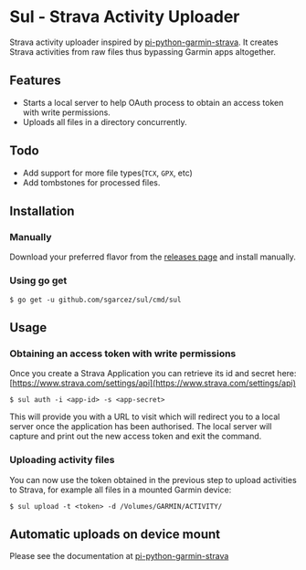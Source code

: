 # Sul - Strava Activity Uploader

Strava activity uploader inspired by [pi-python-garmin-strava](https://github.com/thegingerbloke/pi-python-garmin-strava).
It creates Strava activities from raw files thus bypassing Garmin apps altogether.

## Features

- Starts a local server to help OAuth process to obtain an access token with write permissions.
- Uploads all files in a directory concurrently.

## Todo

- Add support for more file types(`TCX`, `GPX`, etc)
- Add tombstones for processed files.

## Installation

### Manually

Download your preferred flavor from the [releases page](https://github.com/sgarcez/sul/releases) and install manually.

### Using go get

```
$ go get -u github.com/sgarcez/sul/cmd/sul
```

## Usage

### Obtaining an access token with write permissions

Once you create a Strava Application you can retrieve its id and secret here: [https://www.strava.com/settings/api](https://www.strava.com/settings/api)

```
$ sul auth -i <app-id> -s <app-secret>
```

This will provide you with a URL to visit which will redirect you to a local server once the application has been authorised. The local server will capture and print out the new access token and exit the command.

### Uploading activity files

You can now use the token obtained in the previous step to upload activities to Strava, for example all files in a mounted Garmin device:

```
$ sul upload -t <token> -d /Volumes/GARMIN/ACTIVITY/
```

## Automatic uploads on device mount

Please see the documentation at [pi-python-garmin-strava](https://github.com/thegingerbloke/pi-python-garmin-strava)
